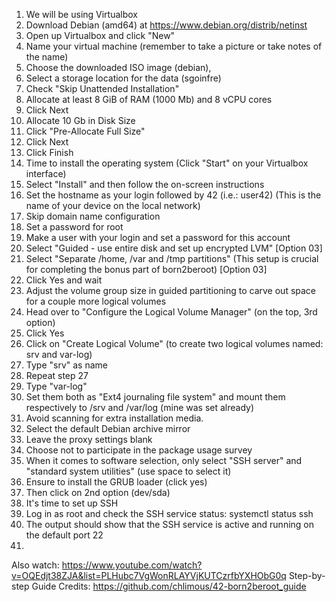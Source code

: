 1. We will be using Virtualbox
2. Download Debian (amd64) at https://www.debian.org/distrib/netinst
3. Open up Virtualbox and click "New"
4. Name your virtual machine (remember to take a picture or take notes of the name)
5. Choose the downloaded ISO image (debian),
6. Select a storage location for the data (sgoinfre)
7. Check "Skip Unattended Installation"
8. Allocate at least 8 GiB of RAM (1000 Mb) and 8 vCPU cores
9. Click Next
10. Allocate 10 Gb in Disk Size
11. Click "Pre-Allocate Full Size"
12. Click Next
13. Click Finish
14. Time to install the operating system (Click "Start" on your Virtualbox interface)
15. Select "Install" and then follow the on-screen instructions
16. Set the hostname as your login followed by 42 (i.e.: user42) (This is the name of your device on the local network)
18. Skip domain name configuration
19. Set a password for root
20. Make a user with your login and set a password for this account
21. Select "Guided - use entire disk and set up encrypted LVM" [Option 03]
22. Select "Separate /home, /var and /tmp partitions" (This setup is crucial for completing the bonus part of born2beroot) [Option 03]
23. Click Yes and wait
24. Adjust the volume group size in guided partitioning to carve out space for a couple more logical volumes
25. Head over to "Configure the Logical Volume Manager" (on the top, 3rd option)
26. Click Yes
27. Click on "Create Logical Volume" (to create two logical volumes named: srv and var-log)
28. Type "srv" as name
29. Repeat step 27
30. Type "var-log"
31. Set them both as "Ext4 journaling file system" and mount them respectively to /srv and /var/log (mine was set already)
32. Avoid scanning for extra installation media.
33. Select the default Debian archive mirror
34. Leave the proxy settings blank
35. Choose not to participate in the package usage survey
36. When it comes to software selection, only select "SSH server" and "standard system utilities" (use space to select it)
37. Ensure to install the GRUB loader (click yes) 
38. Then click on 2nd option (dev/sda)
39. It's time to set up SSH
40. Log in as root and check the SSH service status: systemctl status ssh
41. The output should show that the SSH service is active and running on the default port 22
42. 



Also watch: https://www.youtube.com/watch?v=OQEdjt38ZJA&list=PLHubc7VgWonRLAYVjKUTCzrfbYXHObG0q
Step-by-step Guide Credits: https://github.com/chlimous/42-born2beroot_guide
